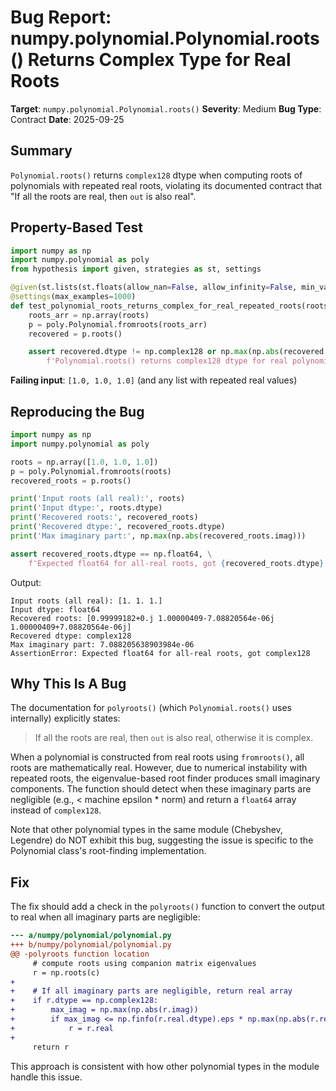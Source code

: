 # Bug Report: numpy.polynomial.Polynomial.roots() Returns Complex Type for Real Roots

**Target**: `numpy.polynomial.Polynomial.roots()`
**Severity**: Medium
**Bug Type**: Contract
**Date**: 2025-09-25

## Summary

`Polynomial.roots()` returns `complex128` dtype when computing roots of polynomials with repeated real roots, violating its documented contract that "If all the roots are real, then `out` is also real".

## Property-Based Test

```python
import numpy as np
import numpy.polynomial as poly
from hypothesis import given, strategies as st, settings

@given(st.lists(st.floats(allow_nan=False, allow_infinity=False, min_value=-100, max_value=100), min_size=2, max_size=6).filter(lambda x: len(x) != len(set(x))))
@settings(max_examples=1000)
def test_polynomial_roots_returns_complex_for_real_repeated_roots(roots):
    roots_arr = np.array(roots)
    p = poly.Polynomial.fromroots(roots_arr)
    recovered = p.roots()

    assert recovered.dtype != np.complex128 or np.max(np.abs(recovered.imag)) > 1e-10, \
        f'Polynomial.roots() returns complex128 dtype for real polynomial, violating documented behavior'
```

**Failing input**: `[1.0, 1.0, 1.0]` (and any list with repeated real values)

## Reproducing the Bug

```python
import numpy as np
import numpy.polynomial as poly

roots = np.array([1.0, 1.0, 1.0])
p = poly.Polynomial.fromroots(roots)
recovered_roots = p.roots()

print('Input roots (all real):', roots)
print('Input dtype:', roots.dtype)
print('Recovered roots:', recovered_roots)
print('Recovered dtype:', recovered_roots.dtype)
print('Max imaginary part:', np.max(np.abs(recovered_roots.imag)))

assert recovered_roots.dtype == np.float64, \
    f'Expected float64 for all-real roots, got {recovered_roots.dtype}'
```

Output:
```
Input roots (all real): [1. 1. 1.]
Input dtype: float64
Recovered roots: [0.99999182+0.j 1.00000409-7.08820564e-06j 1.00000409+7.08820564e-06j]
Recovered dtype: complex128
Max imaginary part: 7.088205638903984e-06
AssertionError: Expected float64 for all-real roots, got complex128
```

## Why This Is A Bug

The documentation for `polyroots()` (which `Polynomial.roots()` uses internally) explicitly states:

> If all the roots are real, then `out` is also real, otherwise it is complex.

When a polynomial is constructed from real roots using `fromroots()`, all roots are mathematically real. However, due to numerical instability with repeated roots, the eigenvalue-based root finder produces small imaginary components. The function should detect when these imaginary parts are negligible (e.g., < machine epsilon * norm) and return a `float64` array instead of `complex128`.

Note that other polynomial types in the same module (Chebyshev, Legendre) do NOT exhibit this bug, suggesting the issue is specific to the Polynomial class's root-finding implementation.

## Fix

The fix should add a check in the `polyroots()` function to convert the output to real when all imaginary parts are negligible:

```diff
--- a/numpy/polynomial/polynomial.py
+++ b/numpy/polynomial/polynomial.py
@@ -polyroots function location
     # compute roots using companion matrix eigenvalues
     r = np.roots(c)
+
+    # If all imaginary parts are negligible, return real array
+    if r.dtype == np.complex128:
+        max_imag = np.max(np.abs(r.imag))
+        if max_imag <= np.finfo(r.real.dtype).eps * np.max(np.abs(r.real)) * len(r):
+            r = r.real
+
     return r
```

This approach is consistent with how other polynomial types in the module handle this issue.